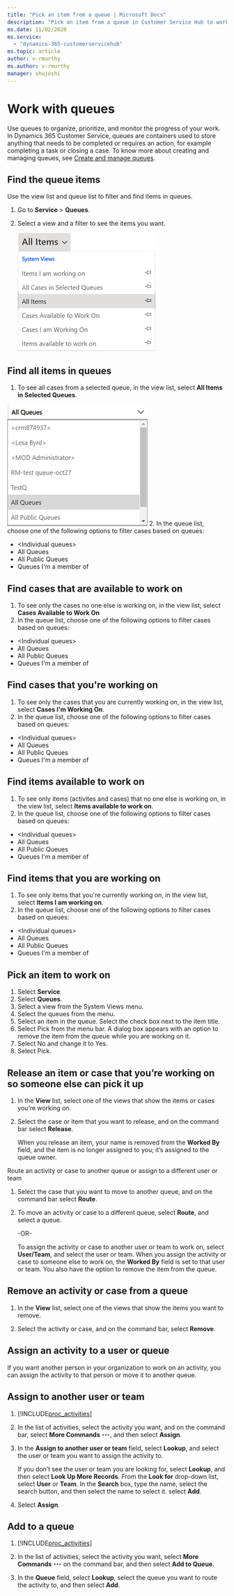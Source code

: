 ```yaml
---
title: "Pick an item from a queue | Microsoft Docs"
description: "Pick an item from a queue in Customer Service Hub to work on it."
ms.date: 11/02/2020
ms.service:
  - "dynamics-365-customerservicehub"
ms.topic: article
author: v-rmurthy
ms.author: v-rmurthy
manager: shujoshi
---
```


# Work with queues
Use queues to organize, prioritize, and monitor the progress of your work. In Dynamics 365 Customer Service, queues are containers used to store anything that needs to be completed or requires an action, for example completing a task or closing a case. To know more about creating and managing queues, see [Create and manage queues](set-up-queues-manage-activities-cases.md).


## Find the queue items
Use the view list and queue list to filter and find items in queues.

1. Go to **Service** > **Queues**.
2. Select a view and a filter to see the items you want.

   ![Queues view list](media/queues_view_list.png "Customer Service Hub Queues View List") 

## Find all items in queues

1. To see all cases from a selected queue, in the view list, select **All Items in Selected Queues**.

  ![Queues queue list](media/queues_queue_list.png "Customer Service Hub Queues Queue List")
  2. In the queue list, choose one of the following options to filter cases based on queues:
- \<Individual queues>
- All Queues
- All Public Queues
- Queues I'm a member of

## Find cases that are available to work on

1. To see only the cases no one else is working on, in the view list, select **Cases Available to Work On**
2. In the queue list, choose one of the following options to filter cases based on queues:
- \<Individual queues>
- All Queues
- All Public Queues
- Queues I'm a member of

## Find cases that you're working on

1. To see only the cases that you are currently working on, in the view list, select **Cases I'm Working On**.
2. In the queue list, choose one of the following options to filter cases based on queues:
- \<Individual queues>
- All Queues
- All Public Queues
- Queues I'm a member of

## Find items available to work on

1. To see only items (activites and cases) that no one else is working on, in the view list, select **Items available to work on**.
2. In the queue list, choose one of the following options to filter cases based on queues:
- \<Individual queues>
- All Queues
- All Public Queues
- Queues I'm a member of

## Find items that you are working on

1. To see only items that you're currently working on, in the view list, select **Items I am working on**.
2. In the queue list, choose one of the following options to filter cases based on queues:
- \<Individual queues>
- All Queues
- All Public Queues
- Queues I'm a member of

## Pick an item to work on

1. Select **Service**.
2. Select **Queues**.
3. Select a view from the System Views menu.
4. Select the queues from the menu.
5. Select an item in the queue. Select the check box next to the item title.
6. Select Pick from the menu bar. A dialog box appears with an option to remove the
   item from the queue while you are working on it.
7. Select No and change it to Yes.
8. Select Pick.

## Release an item or case that you’re working on so someone else can pick it up  
  
1. In the **View** list, select one of the views that show the items or cases you’re working on.  
  
2. Select the case or item that you want to release, and on the command bar select **Release**.  
  
   When you release an item, your name is removed from the **Worked By** field, and the item is no longer assigned to you; it’s assigned to the queue owner.

Route an activity or case to another queue or assign to a different user or team  
  
1. Select the case that you want to move to another queue, and on the command bar select **Route**.  
  
2. To move an activity or case to a different queue, select **Route**, and select a queue.  

    -OR-

    To assign the activity or case to another user or team to work on, select **User/Team**, and select the user or team. When you assign the activity or case to someone else to work on, the **Worked By** field is set to that user or team. You also have the option to remove the item from the queue.

## Remove an activity or case from a queue  
  
1.  In the **View** list, select one of the views that show the items you want to remove.  
  
2.  Select the activity or case, and on the command bar, select **Remove**.
 
## Assign an activity to a user or queue

If you want another person in your organization to work on an activity, you can assign the activity to that person or move it to another queue.  
  
## Assign to another user or team  
  
1. [!INCLUDE[proc_activities](../includes/proc-activities.md)]  
  
2. In the list of activities, select the activity you want, and on the command bar, select **More Commands** ![More commands button](../customer-service/media/crm-ua-not-available.gif "More commands button"), and then select **Assign**.    
  
3. In the **Assign to another user or team** field, select **Lookup**, and select the user or team you want to assign the activity to.  
  
    If you don’t see the user or team you are looking for, select **Lookup**, and then select **Look Up More Records**. From the **Look for** drop-down list, select **User** or **Team**. In the **Search** box, type the name, select the search button, and then select the name to select it. select **Add**.  
  
4. Select **Assign**.  
  
## Add to a queue  
  
1. [!INCLUDE[proc_activities](../includes/proc-activities.md)]  
  
2. In the list of activities, select the activity you want, select **More Commands** ![More commands button](../customer-service/media/crm-ua-not-available.gif "More commands button") on the command bar, and then select **Add to Queue**.
  
3. In the **Queue** field, select **Lookup**, select the queue you want to route the activity to, and then select **Add**.

 
